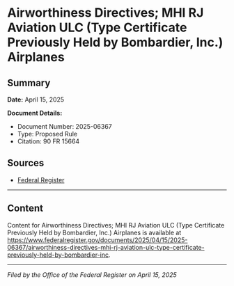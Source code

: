 # Airworthiness Directives; MHI RJ Aviation ULC (Type Certificate Previously Held by Bombardier, Inc.) Airplanes

## Summary

**Date:** April 15, 2025

**Document Details:**
- Document Number: 2025-06367
- Type: Proposed Rule
- Citation: 90 FR 15664

## Sources
- [Federal Register](https://www.federalregister.gov/documents/2025/04/15/2025-06367/airworthiness-directives-mhi-rj-aviation-ulc-type-certificate-previously-held-by-bombardier-inc)

---

## Content

Content for Airworthiness Directives; MHI RJ Aviation ULC (Type Certificate Previously Held by Bombardier, Inc.) Airplanes is available at https://www.federalregister.gov/documents/2025/04/15/2025-06367/airworthiness-directives-mhi-rj-aviation-ulc-type-certificate-previously-held-by-bombardier-inc.

---

*Filed by the Office of the Federal Register on April 15, 2025*
